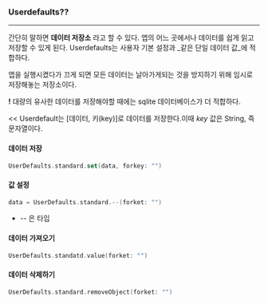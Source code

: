 ### Userdefaults??

----

간단히 말하면 __데이터 저장소__ 라고 할 수 있다. 앱의 어느 곳에서나 데이터를 쉽게 읽고 저장할 수 있게 된다. Userdefaults는 사용자 기본 설정과 _같은 단일 데이터 값_에 적합하다.

앱을 실행시켰다가 끄게 되면 모든 데이터는 날아가게되는 것을 방지하기 위해 임시로 저장해놓는 저장소이다.

__!__ 대량의 유사한 데이터를 저장해야할 때에는 sqlite 데이터베이스가 더 적합하다.

<< Userdefault는 [데이터, 키(key)]로 데이터를 저장한다.이때 _key_ 값은 String, 즉 문자열이다.

#### 데이터 저장

```swift
UserDefaults.standard.set(data, forkey: "")
```

#### 값 설정

```swift
data = UserDefaults.standard.--(forket: "")	
```

* -- 은 타입

#### 데이터 가져오기

```swift
UserDefaults.standatd.value(forket: "")
```

#### 데이터 삭제하기

```swift
UserDefaults.standard.removeObject(forket: "")
```


